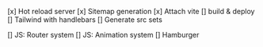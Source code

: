 [x] Hot reload server
[x] Sitemap generation
[x] Attach vite
[] build & deploy
[] Tailwind with handlebars
[] Generate src sets

[] JS: Router system
[] JS: Animation system
[] Hamburger
